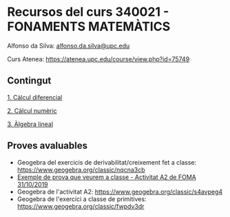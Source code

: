 # Recursos del curs 340021 - FONAMENTS MATEMÀTICS

Alfonso da Silva: alfonso.da.silva@upc.edu

Curs Atenea: https://atenea.upc.edu/course/view.php?id=75749

## Contingut

[1\. Càlcul diferencial](./1_calcul_diferencial/README.md)

[2\. Càlcul numèric](./2_calcul_numeric/README.md)

[3\. Àlgebra lineal](./3_algebra_lineal/README.md)

## Proves avaluables

* Geogebra del exercicis de derivabilitat/creixement fet a classe: https://www.geogebra.org/classic/nqcna3cb
* [Exemple de prova que veurem a classe - Activitat A2 de FOMA 31/10/2019](https://upcommons.upc.edu/bitstream/2117/173125/1/FOMA%20A2%20parcial%20oct%202019%20-%20amb%20solucio.pdf)
* Geogebra de l'activitat A2: https://www.geogebra.org/classic/s4avpeg4
* Geogebra de l'exercici a classe de primitives: https://www.geogebra.org/classic/fwpdv3dr
